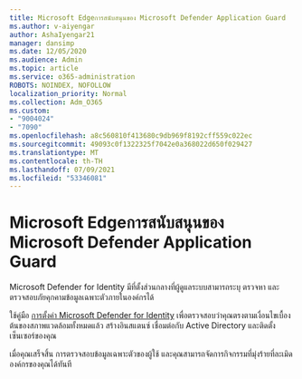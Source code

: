 ```yaml
---
title: Microsoft Edgeการสนับสนุนของ Microsoft Defender Application Guard
ms.author: v-aiyengar
author: AshaIyengar21
manager: dansimp
ms.date: 12/05/2020
ms.audience: Admin
ms.topic: article
ms.service: o365-administration
ROBOTS: NOINDEX, NOFOLLOW
localization_priority: Normal
ms.collection: Adm_O365
ms.custom:
- "9004024"
- "7090"
ms.openlocfilehash: a8c560810f413680c9db969f8192cff559c022ec
ms.sourcegitcommit: 49093c0f1322325f7042e0a368022d650f029427
ms.translationtype: MT
ms.contentlocale: th-TH
ms.lasthandoff: 07/09/2021
ms.locfileid: "53346081"
---
```

# <a name="microsoft-edges-support-for-microsoft-defender-application-guard"></a>Microsoft Edgeการสนับสนุนของ Microsoft Defender Application Guard

Microsoft Defender for Identity มีที่ตั้งส่วนกลางที่ผู้ดูแลระบบสามารถระบุ ตรวจหา และตรวจสอบภัยคุกคามข้อมูลเฉพาะตัวภายในองค์กรได้ 

ใช้คู่มือ [การตั้งค่า Microsoft Defender for Identity](https://admin.microsoft.com/AdminPortal/Home?#/modernonboarding/microsoftdefenderforidentitysetupguide) เพื่อตรวจสอบว่าคุณตรงตามเงื่อนไขเบื้องต้นของสภาพแวดล้อมทั้งหมดแล้ว สร้างอินสแตนซ์ เชื่อมต่อกับ Active Directory และติดตั้งเซ็นเซอร์ของคุณ 

เมื่อคุณเสร็จสิ้น การตรวจสอบข้อมูลเฉพาะตัวของผู้ใช้ และคุณสามารถจัดการกิจกรรมที่มุ่งร้ายที่ละเมิดองค์กรของคุณได้ทันที
